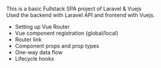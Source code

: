 This is a basic Fullstack SPA project of Laravel & Vuejs  
Used the backend with Laravel API and frontend with Vuejs.  
- Setting up Vue Router
- Vue component registration (global/local)
- Router link
- Component props and prop types
- One-way data flow
- Lifecycle hooks


